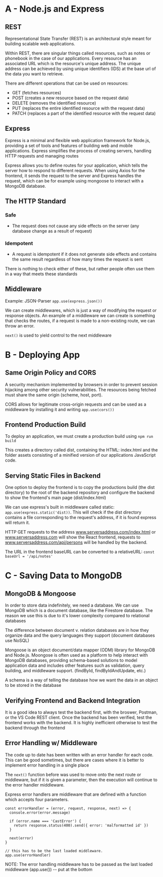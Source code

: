 # A - Node.js and Express
## REST
Representational State Transfer (REST) is an architectural style meant for building scalable web applications.

Within REST, there are singular things called resources, such as notes or phonebook in the case of our applications. Every resource has an associated URL which is the resource's unique address. The unique address can be achieved by using unique identifiers (IDS) at the base url of the data you want to retrieve.

There are different operations that can be used on resources:
- GET (fetches resources)
- POST (creates a new resource based on the request data)
- DELETE (removes the identified resource)
- PUT (replaces the entire identified resource with the request data)
- PATCH (replaces a part of the identified resource with the request data)

## Express
Express is a minimal and flexible web application framework for Node.js, providing a set of tools and features of building web and mobile applications. Express simplifies the process of creating servers, handling HTTP requests and managing routes 

Express allows you to define routes for your application, which tells the server how to respond to different requests. When using Axios for the frontend, it sends the request to the server and Express handles the request, which can be for example using mongoose to interact with a MongoDB database.

## The HTTP Standard 
### Safe 
- The request does not cause any side effects on the server (any database change as a result of request)

### Idempotent
- A request is idempotent if it does not generate side effects and contains the same result regardless of how many times the request is sent

There is nothing to check either of these, but rather people often use them in a way that meets these standards

## Middleware
Example: JSON-Parser
`app.use(express.json())`

We can create middlewares, which is just a way of modifying the request or response objects. An example of a middleware we can create is something that checks the routes, if a request is made to a non-existing route, we can throw an error.

`next()` is used to yield control to the next middleware

# B - Deploying App
## Same Origin Policy and CORS
A security mechanism implemented by browsers in order to prevent session hijacking among other security vulnerabilities. The resources being fetched must share the same origin (scheme, host, port).

CORS allows for legitimate cross-origin requests and can be used as a middleware by installing it and writing `app.use(cors())`

## Frontend Production Build
To deploy an application, we must create a production build using `npm run build`

This creates a directory called dist, containing the HTML: index.html and the folder assets consisting of a minified version of our applications JavaScript code.

## Serving Static Files in Backend
One option to deploy the frontend is to copy the productions build (the dist directory) to the root of the backend repository and configure the backend to show the frontend's main page (dist/index.html)

We can use express's built in middleware called static: `app.use(express.static('dist))`. This will check if the dist directory contains a file corresponding to the request's address, if it is found express will return it.

HTTP GET requests to the address www.serversaddress.com/index.html or www.serversaddress.com will show the React frontend, requests to www.serversaddress.com/api/persons will be handled by the backend.

The URL in the frontend baseURL can be converted to a relativeURL:
`const baseUrl = '/api/notes'`

# C - Saving Data to MongoDB
## MongoDB & Mongoose
In order to store data indefinitely, we need a database. We can use MongoDB which is a document database, like the Firestore database. The reason we use this is due to it's lower complexity compared to relational databases

The difference between document v. relation databases are in how they organize data and the query languages they support (document databases use NoSQL)

Mongoose is an object document/data mapper (ODM) library for MongoDB and Node.js. Moongose is often used as a platform to help interact with MongoDB databases, providing schema-based solutions to model application data and includes other features such as validation, query building, and middleware support. (findById, findByIdAndUpdate, etc.)

A schema is a way of telling the database how we want the data in an object to be stored in the database

## Verifying Frontend and Backend Integration
It is a good idea to always test the backend first, with the broswer, Postman, or the VS Code REST client. Once the backend has been verified, test the frontend works with the backend. It is highly inefficient otherwise to test the backend through the frontend

## Error Handling w/ Middleware
The code up to date has been written with an error handler for each code. This can be good sometimes, but there are cases where it is better to implement error handling in a single place

The `next()` function before was used to move onto the next route or middleware, but if it is given a parameter, then the execution will continue to the error handler middleware.

Express error handlers are middleware that are defined with a function which accepts four parameters.

```
const errorHandler = (error, request, response, next) => {
  console.error(error.message)

  if (error.name === 'CastError') {
    return response.status(400).send({ error: 'malformatted id' })
  } 

  next(error)
}

// this has to be the last loaded middleware.
app.use(errorHandler)
```

NOTE: The error handling middleware has to be passed as the last loaded middleware (app.use()) -- put at the bottom